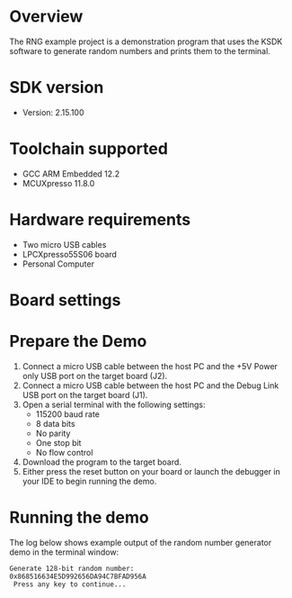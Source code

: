 Overview
========

The RNG example project is a demonstration program that uses the KSDK software to generate random numbers
and prints them to the terminal.

SDK version
===========
- Version: 2.15.100

Toolchain supported
===================
- GCC ARM Embedded  12.2
- MCUXpresso  11.8.0

Hardware requirements
=====================
- Two micro USB cables
- LPCXpresso55S06 board
- Personal Computer

Board settings
==============

Prepare the Demo
================
1.  Connect a micro USB cable between the host PC and the +5V Power only USB port on the target board (J2).
2.  Connect a micro USB cable between the host PC and the Debug Link USB port on the target board (J1).
3.  Open a serial terminal with the following settings:
    - 115200 baud rate
    - 8 data bits
    - No parity
    - One stop bit
    - No flow control
4.  Download the program to the target board.
5.  Either press the reset button on your board or launch the debugger in your IDE to begin running the demo.

Running the demo
================
The log below shows example output of the random number generator demo in the terminal window:
~~~~~~~~~~~~~~~~~~~~~~~~~~~~~~~~~~~
Generate 128-bit random number:
0x868516634E5D992656DA94C7BFAD956A
 Press any key to continue...
~~~~~~~~~~~~~~~~~~~~~~~~~~~~~~~~~~~
